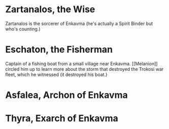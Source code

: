 # Zartanalos, the Wise
Zartanalos is the sorcerer of Enkavma (he's actually a Spirit Binder but who's counting.)

# Eschaton, the Fisherman
Captain of a fishing boat from a small village near Enkavma.  [[Melanion]] circled him up to learn more about the storm that destroyed the Trokosi war fleet, which he witnessed (it destroyed his boat.)

# Asfalea, Archon of Enkavma

# Thyra, Exarch of Enkavma
